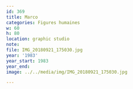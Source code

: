 ```yaml
---
id: 369
title: Marco
categories: Figures humaines
w: 60
h: 80
location: graphic studio
note:
file: IMG_20180921_175030.jpg
year: '1983'
year_start: 1983
year_end:
image: ../../media/img/IMG_20180921_175030.jpg

---
```

